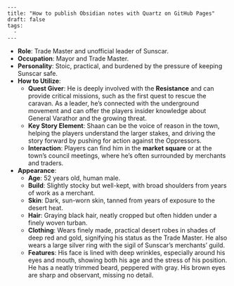 ```
---
title: "How to publish Obsidian notes with Quartz on GitHub Pages"
draft: false
tags:
  - 
---
```
- **Role**: Trade Master and unofficial leader of Sunscar.
- **Occupation**: Mayor and Trade Master.
- **Personality**: Stoic, practical, and burdened by the pressure of keeping Sunscar safe.
- **How to Utilize**:
    - **Quest Giver**: He is deeply involved with the **Resistance** and can provide critical missions, such as the first quest to rescue the caravan. As a leader, he’s connected with the underground movement and can offer the players insider knowledge about General Varathor and the growing threat.
    - **Key Story Element**: Shaan can be the voice of reason in the town, helping the players understand the larger stakes, and driving the story forward by pushing for action against the Oppressors.
    - **Interaction**: Players can find him in the **market square** or at the town’s council meetings, where he’s often surrounded by merchants and traders.
- **Appearance**:
    - **Age**: 52 years old, human male.
    - **Build**: Slightly stocky but well-kept, with broad shoulders from years of work as a merchant.
    - **Skin**: Dark, sun-worn skin, tanned from years of exposure to the desert heat.
    - **Hair**: Graying black hair, neatly cropped but often hidden under a finely woven turban.
    - **Clothing**: Wears finely made, practical desert robes in shades of deep red and gold, signifying his status as the Trade Master. He also wears a large silver ring with the sigil of Sunscar’s merchants’ guild.
    - **Features**: His face is lined with deep wrinkles, especially around his eyes and mouth, showing both his age and the stress of his position. He has a neatly trimmed beard, peppered with gray. His brown eyes are sharp and observant, missing no detail.